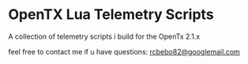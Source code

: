 # OpenTX Lua Telemetry Scripts
A collection of telemetry scripts i build for the OpenTx 2.1.x

feel free to contact me if u have questions: rcbebo82@googlemail.com
